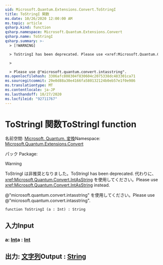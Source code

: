 ```yaml
---
uid: Microsoft.Quantum.Extensions.Convert.ToStringI
title: ToStringI 関数
ms.date: 10/26/2020 12:00:00 AM
ms.topic: article
qsharp.kind: function
qsharp.namespace: Microsoft.Quantum.Extensions.Convert
qsharp.name: ToStringI
qsharp.summary: >-
  > [!WARNING]

  > ToStringI has been deprecated. Please use <xref:Microsoft.Quantum.Convert.IntAsString> instead.

  >

  > Please use @"microsoft.quantum.convert.intasstring".
ms.openlocfilehash: 3306afc808304f830604c2075338dc483301ca71
ms.sourcegitcommit: 29e0d88a30e4166fa580132124b0eb57e1f0e986
ms.translationtype: MT
ms.contentlocale: ja-JP
ms.lasthandoff: 10/27/2020
ms.locfileid: "92711767"
---
```

# <a name="tostringi-function"></a><span data-ttu-id="cea43-102">ToStringI 関数</span><span class="sxs-lookup"><span data-stu-id="cea43-102">ToStringI function</span></span>

<span data-ttu-id="cea43-103">名前空間: [Microsoft. Quantum. 変換](xref:Microsoft.Quantum.Extensions.Convert)</span><span class="sxs-lookup"><span data-stu-id="cea43-103">Namespace: [Microsoft.Quantum.Extensions.Convert](xref:Microsoft.Quantum.Extensions.Convert)</span></span>

<span data-ttu-id="cea43-104">パック [](https://nuget.org/packages/)</span><span class="sxs-lookup"><span data-stu-id="cea43-104">Package: [](https://nuget.org/packages/)</span></span>


> [!WARNING]
> <span data-ttu-id="cea43-105">ToStringI は非推奨となりました。</span><span class="sxs-lookup"><span data-stu-id="cea43-105">ToStringI has been deprecated.</span></span> <span data-ttu-id="cea43-106">代わりに、<xref:Microsoft.Quantum.Convert.IntAsString> を使用してください。</span><span class="sxs-lookup"><span data-stu-id="cea43-106">Please use <xref:Microsoft.Quantum.Convert.IntAsString> instead.</span></span>
>
> <span data-ttu-id="cea43-107">@"microsoft.quantum.convert.intasstring" を使用してください。</span><span class="sxs-lookup"><span data-stu-id="cea43-107">Please use @"microsoft.quantum.convert.intasstring".</span></span>



```qsharp
function ToStringI (a : Int) : String
```


## <a name="input"></a><span data-ttu-id="cea43-108">入力</span><span class="sxs-lookup"><span data-stu-id="cea43-108">Input</span></span>

### <a name="a--int"></a><span data-ttu-id="cea43-109">a: [Int](xref:microsoft.quantum.lang-ref.int)</span><span class="sxs-lookup"><span data-stu-id="cea43-109">a : [Int](xref:microsoft.quantum.lang-ref.int)</span></span>





## <a name="output--string"></a><span data-ttu-id="cea43-110">出力: [文字列](xref:microsoft.quantum.lang-ref.string)</span><span class="sxs-lookup"><span data-stu-id="cea43-110">Output : [String](xref:microsoft.quantum.lang-ref.string)</span></span>

